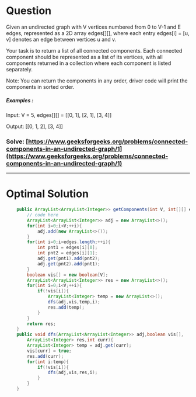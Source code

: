# Question  

Given an undirected graph with V vertices numbered from 0 to V-1 and E edges, represented as a 2D array edges[][], where each entry edges[i] = [u, v] denotes an edge between vertices u and v.

Your task is to return a list of all connected components. Each connected component should be represented as a list of its vertices, with all components returned in a collection where each component is listed separately.

Note: You can return the components in any order, driver code will print the components in sorted order.



##### Examples :

Input: V = 5, edges[][] = [[0, 1], [2, 1], [3, 4]]

Output: [[0, 1, 2], [3, 4]]




### Solve: [https://www.geeksforgeeks.org/problems/connected-components-in-an-undirected-graph/1](https://www.geeksforgeeks.org/problems/connected-components-in-an-undirected-graph/1)

*** 

# Optimal Solution 

``` java
    public ArrayList<ArrayList<Integer>> getComponents(int V, int[][] edges) {
        // code here
        ArrayList<ArrayList<Integer>> adj = new ArrayList<>();
        for(int i=0;i<V;++i){
            adj.add(new ArrayList<>());
        }
        for(int i=0;i<edges.length;++i){
            int pnt1 = edges[i][0];
            int pnt2 = edges[i][1];
            adj.get(pnt1).add(pnt2);
            adj.get(pnt2).add(pnt1);
        }
        boolean vis[] = new boolean[V];
        ArrayList<ArrayList<Integer>> res = new ArrayList<>();
        for(int i=0;i<V;++i){
            if(!vis[i]){
                ArrayList<Integer> temp = new ArrayList<>();
                dfs(adj,vis,temp,i);
                res.add(temp);
            }
        }
        return res;
    }
    public void dfs(ArrayList<ArrayList<Integer>> adj,boolean vis[],
        ArrayList<Integer> res,int curr){
        ArrayList<Integer> temp = adj.get(curr);
        vis[curr] = true;
        res.add(curr);
        for(int i:temp){
            if(!vis[i]){
                dfs(adj,vis,res,i);
            }
        }
    }
```